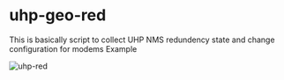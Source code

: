 # uhp-geo-red
This is basically script to collect UHP NMS redundency state and change configuration for modems
Example 

![uhp-red](https://user-images.githubusercontent.com/21310362/169953697-cb4d7074-b151-4427-bff8-5a63015f91a9.png)
